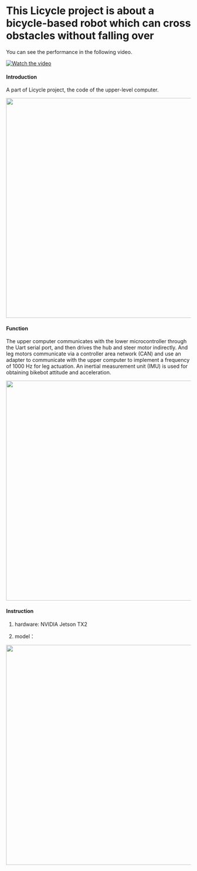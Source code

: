 # This Licycle project is about a bicycle-based robot which can cross obstacles without falling over
You can see the performance in the following video.

[![Watch the video](http://img.youtube.com/vi/cyA_f5utthc/0.jpg)](http://www.youtube.com/watch?v=cyA_f5utthc)

#### Introduction
A part of Licycle project, the code of the upper-level computer.

<img src="https://user-images.githubusercontent.com/35949664/177961370-0e0d035f-c752-49f6-a6b2-364e063c4b27.png" width="600" /><br/>

#### Function
The upper computer communicates with the lower microcontroller through the Uart serial port, and then drives the hub and steer motor indirectly. And leg motors communicate via a controller area network (CAN) and use an adapter to communicate with the upper computer to implement a frequency of 1000 Hz for leg actuation. An inertial measurement unit (IMU) is used for obtaining bikebot attitude and acceleration.

<img src="https://user-images.githubusercontent.com/35949664/172154286-0e388910-1670-4d61-952a-a005cd253dfd.png" width="600" /><br/>

#### Instruction

1.  hardware:
    	NVIDIA Jetson TX2

2.  model：

<img src="https://user-images.githubusercontent.com/35949664/172154935-ebfeba36-db93-4fc2-a223-e6a2d5ee66a9.png" width="600" /><br/>


